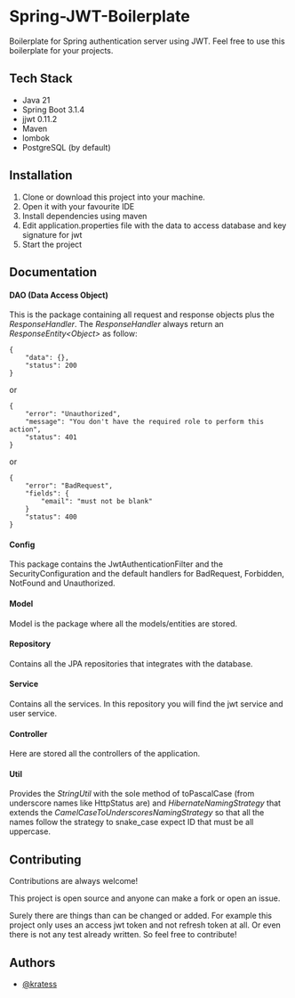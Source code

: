 
# Spring-JWT-Boilerplate

Boilerplate for Spring authentication server using JWT. Feel free to use this boilerplate for your projects.

## Tech Stack

* Java 21
* Spring Boot 3.1.4
* jjwt 0.11.2
* Maven
* lombok
* PostgreSQL (by default)

## Installation

1. Clone or download this project into your machine.
2. Open it with your favourite IDE
3. Install dependencies using maven
4. Edit application.properties file with the data to access database and key signature for jwt
5. Start the project

## Documentation

#### DAO (Data Access Object)

This is the package containing all request and response objects plus the *ResponseHandler*. The *ResponseHandler* always return an *ResponseEntity\<Object\>* as follow:

```
{
    "data": {},
    "status": 200
}
```

or

```
{
    "error": "Unauthorized",
    "message": "You don't have the required role to perform this action",
    "status": 401
}
```

or

```
{
    "error": "BadRequest",
    "fields": {
        "email": "must not be blank"
    }
    "status": 400
}
```

#### Config

This package contains the JwtAuthenticationFilter and the SecurityConfiguration and the default handlers for BadRequest, Forbidden, NotFound and Unauthorized.

#### Model

Model is the package where all the models/entities are stored.

#### Repository

Contains all the JPA repositories that integrates with the database.

#### Service

Contains all the services. In this repository you will find the jwt service and user service.

#### Controller

Here are stored all the controllers of the application.

#### Util

Provides the *StringUtil* with the sole method of toPascalCase (from underscore names like HttpStatus are) and *HibernateNamingStrategy* that extends the *CamelCaseToUnderscoresNamingStrategy* so that all the names follow the strategy to snake_case expect ID that must be all uppercase.

## Contributing

Contributions are always welcome!

This project is open source and anyone can make a fork or open an issue.

Surely there are things than can be changed or added. For example this project only uses an access jwt token and not refresh token at all. Or even there is not any test already written. So feel free to contribute!

## Authors

- [@kratess](https://www.github.com/kratess)
